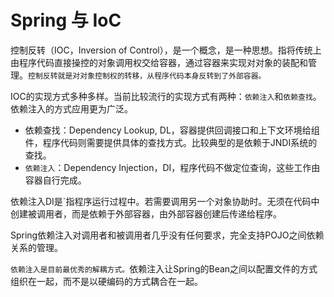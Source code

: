 # Spring 与 IoC

控制反转（IOC，Inversion of Control），是一个概念，是一种思想。指将传统上由程序代码直接操控的对象调用权交给容器，通过容器来实现对对象的装配和管理。`控制反转就是对对象控制权的转移，从程序代码本身反转到了外部容器。`

IOC的实现方式多种多样。当前比较流行的实现方式有两种：`依赖注入`和`依赖查找`。依赖注入的方式应用更为广泛。

* 依赖查找：Dependency Lookup, DL，容器提供回调接口和上下文环境给组件，程序代码则需要提供具体的查找方式。比较典型的是依赖于JNDI系统的查找。
* `依赖注入`：Dependency Injection，DI，程序代码不做定位查询，这些工作由容器自行完成。

依赖注入DI是`指程序运行过程中。若需要调用另一个对象协助时。无须在代码中创建被调用者，而是依赖于外部容器，由外部容器创建后传递给程序。

Spring依赖注入对调用者和被调用者几乎没有任何要求，完全支持POJO之间依赖关系的管理。

`依赖注入是目前最优秀的解耦方式。`依赖注入让Spring的Bean之间以配置文件的方式组织在一起，而不是以硬编码的方式耦合在一起。